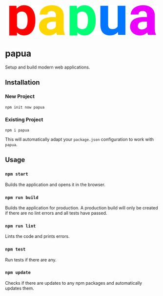 <p align="center">
  <img src="https://github.com/tobua/papua/raw/master/logo.png" alt="papua" width="500">
</p>

# papua

Setup and build modern web applications.

## Installation

### New Project

```
npm init now papua
```

### Existing Project

```
npm i papua
```

This will automatically adapt your `package.json` configuration to work with `papua`.

## Usage

### `npm start`

Builds the application and opens it in the browser.

### `npm run build`

Builds the application for production. A production build will only be created if there are no lint errors and all tests have passed.

### `npm run lint`

Lints the code and prints errors.

### `npm test`

Run tests if there are any.

### `npm update`

Checks if there are updates to any npm packages and automatically updates them.
